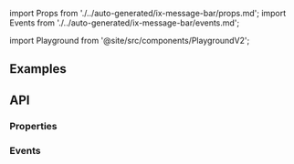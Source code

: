 import Props from './../auto-generated/ix-message-bar/props.md';
import Events from './../auto-generated/ix-message-bar/events.md';

import Playground from '@site/src/components/PlaygroundV2';

## Examples

<Playground
  name="message-bar" 
  height="14rem"
  examplesByName>
</Playground>

## API

### Properties

<Props />

### Events

<Events />
